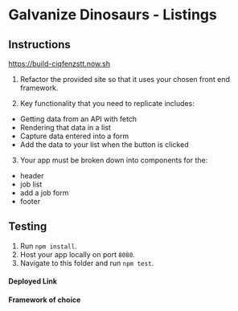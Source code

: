 # Galvanize Dinosaurs - Listings

## Instructions

https://build-ciqfenzstt.now.sh

1. Refactor the provided site so that it uses your chosen front end framework.

2. Key functionality that you need to replicate includes:

* Getting data from an API with fetch
* Rendering that data in a list
* Capture data entered into a form
* Add the data to your list when the button is clicked

3. Your app must be broken down into components for the:

* header
* job list
* add a job form
* footer

## Testing

1. Run `npm install`.
2. Host your app locally on port `8080`.
3. Navigate to this folder and run `npm test`.

#### Deployed Link

#### Framework of choice
